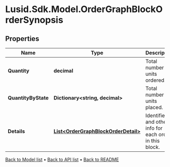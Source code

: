 # Lusid.Sdk.Model.OrderGraphBlockOrderSynopsis

## Properties

Name | Type | Description | Notes
------------ | ------------- | ------------- | -------------
**Quantity** | **decimal** | Total number of units ordered. | 
**QuantityByState** | **Dictionary&lt;string, decimal&gt;** | Total number of units placed. | [optional] 
**Details** | [**List&lt;OrderGraphBlockOrderDetail&gt;**](OrderGraphBlockOrderDetail.md) | Identifiers and other info for each order in this block. | 

[Back to Model list](../README.md#documentation-for-models) &#8226; [Back to API list](../README.md#documentation-for-api-endpoints) &#8226; [Back to README](../README.md)

